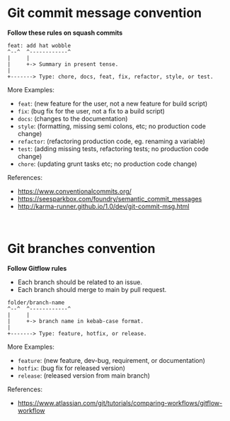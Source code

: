 # Git commit message convention

**Follow these rules on squash commits**

```
feat: add hat wobble
^--^  ^------------^
|     |
|     +-> Summary in present tense.
|
+-------> Type: chore, docs, feat, fix, refactor, style, or test.
```

More Examples:

- `feat`: (new feature for the user, not a new feature for build script)
- `fix`: (bug fix for the user, not a fix to a build script)
- `docs`: (changes to the documentation)
- `style`: (formatting, missing semi colons, etc; no production code change)
- `refactor`: (refactoring production code, eg. renaming a variable)
- `test`: (adding missing tests, refactoring tests; no production code change)
- `chore`: (updating grunt tasks etc; no production code change)

References:

- https://www.conventionalcommits.org/
- https://seesparkbox.com/foundry/semantic_commit_messages
- http://karma-runner.github.io/1.0/dev/git-commit-msg.html

<br/>

# Git branches convention

**Follow Gitflow rules**

- Each branch should be related to an issue.
- Each branch should merge to main by pull request.

```
folder/branch-name
^--^  ^------------^
|     |
|     +-> branch name in kebab-case format.
|
+-------> Type: feature, hotfix, or release.
```

More Examples:

- `feature`: (new feature, dev-bug, requirement, or documentation)
- `hotfix`: (bug fix for released version)
- `release`: (released version from main branch)

References:

- https://www.atlassian.com/git/tutorials/comparing-workflows/gitflow-workflow

